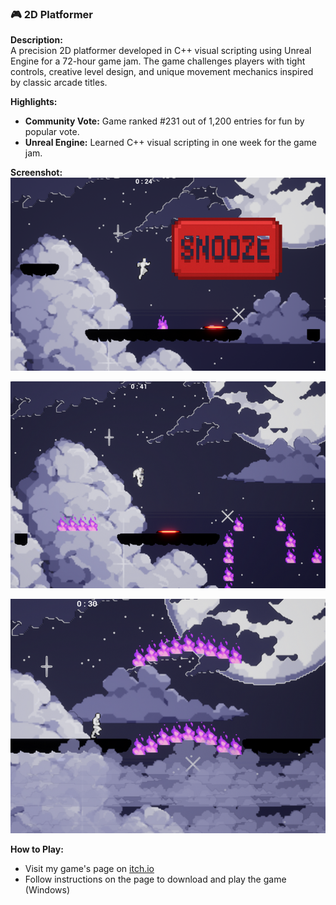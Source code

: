 ### 🎮 2D Platformer

**Description:**  
A precision 2D platformer developed in C++ visual scripting using Unreal Engine for a 72-hour game jam. The game challenges players with tight controls, creative level design, and unique movement mechanics inspired by classic arcade titles.

**Highlights:**  
- **Community Vote:** Game ranked #231 out of 1,200 entries for fun by popular vote. 
- **Unreal Engine:** Learned C++ visual scripting in one week for the game jam.  

**Screenshot:**  
![Snooze Screenshot 1](./screenshots/Snooze1.png)

![Snooze Screenshot 2](./screenshots/Snooze2.png)

![Snooze Screenshot 3](./screenshots/Snooze3.png)

**How to Play:**

- Visit my game's page on [itch.io](https://mervaz.itch.io/snooze)
- Follow instructions on the page to download and play the game (Windows)
